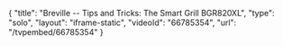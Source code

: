 {
    "title": "Breville -- Tips and Tricks: The Smart Grill BGR820XL",
    "type": "solo",
    "layout": "iframe-static",
    "videoId": "66785354",
    "url": "\/tvpembed\/66785354"
}
